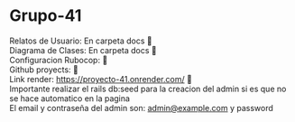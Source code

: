 # Grupo-41
Relatos de Usuario: En carpeta docs 💯\
Diagrama de Clases: En carpeta docs 💯\
Configuracion Rubocop: 💯\
Github proyects: 💯\
Link render: https://proyecto-41.onrender.com/ 💯\
Importante realizar el rails db:seed para la creacion del admin si es que no se hace automatico en la pagina\
El email y contraseña del admin son: admin@example.com y password

